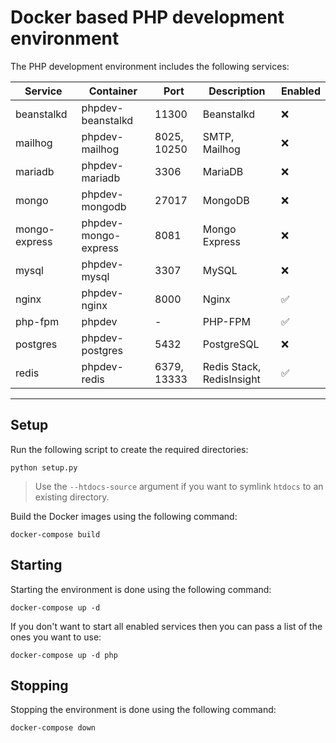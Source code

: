 # Docker based PHP development environment

The PHP development environment includes the following services:

| Service       | Container            | Port        | Description               | Enabled |
|---------------|----------------------|-------------|---------------------------|---------|
| beanstalkd    | phpdev-beanstalkd    | 11300       | Beanstalkd                | ❌      |
| mailhog       | phpdev-mailhog       | 8025, 10250 | SMTP, Mailhog             | ❌      |
| mariadb       | phpdev-mariadb       | 3306        | MariaDB                   | ❌      |
| mongo         | phpdev-mongodb       | 27017       | MongoDB                   | ❌      |
| mongo-express | phpdev-mongo-express | 8081        | Mongo Express             | ❌      |
| mysql         | phpdev-mysql         | 3307        | MySQL                     | ❌      |
| nginx         | phpdev-nginx         | 8000        | Nginx                     | ✅      |
| php-fpm       | phpdev               | -           | PHP-FPM                   | ✅      |
| postgres      | phpdev-postgres      | 5432        | PostgreSQL                | ❌      |
| redis         | phpdev-redis         | 6379, 13333 | Redis Stack, RedisInsight | ✅      |

-----------

## Setup

Run the following script to create the required directories:

```
python setup.py
```

> Use the `--htdocs-source` argument if you want to symlink `htdocs` to an existing directory.

Build the Docker images using the following command:

```
docker-compose build
```

## Starting

Starting the environment is done using the following command:

```
docker-compose up -d
```

If you don't want to start all enabled services then you can pass a list of the ones you want to use:

```
docker-compose up -d php
```

## Stopping

Stopping the environment is done using the following command:

```
docker-compose down
```
